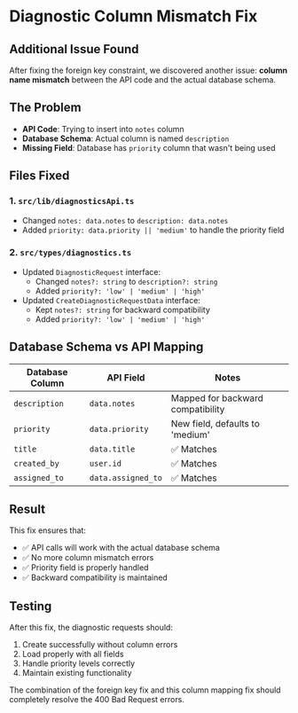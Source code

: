 # Diagnostic Column Mismatch Fix

## Additional Issue Found

After fixing the foreign key constraint, we discovered another issue: **column name mismatch** between the API code and the actual database schema.

## The Problem

- **API Code**: Trying to insert into `notes` column
- **Database Schema**: Actual column is named `description`
- **Missing Field**: Database has `priority` column that wasn't being used

## Files Fixed

### 1. `src/lib/diagnosticsApi.ts`
- Changed `notes: data.notes` to `description: data.notes`
- Added `priority: data.priority || 'medium'` to handle the priority field

### 2. `src/types/diagnostics.ts`
- Updated `DiagnosticRequest` interface:
  - Changed `notes?: string` to `description?: string`
  - Added `priority?: 'low' | 'medium' | 'high'`
- Updated `CreateDiagnosticRequestData` interface:
  - Kept `notes?: string` for backward compatibility
  - Added `priority?: 'low' | 'medium' | 'high'`

## Database Schema vs API Mapping

| Database Column | API Field | Notes |
|----------------|-----------|-------|
| `description` | `data.notes` | Mapped for backward compatibility |
| `priority` | `data.priority` | New field, defaults to 'medium' |
| `title` | `data.title` | ✅ Matches |
| `created_by` | `user.id` | ✅ Matches |
| `assigned_to` | `data.assigned_to` | ✅ Matches |

## Result

This fix ensures that:
- ✅ API calls will work with the actual database schema
- ✅ No more column mismatch errors
- ✅ Priority field is properly handled
- ✅ Backward compatibility is maintained

## Testing

After this fix, the diagnostic requests should:
1. Create successfully without column errors
2. Load properly with all fields
3. Handle priority levels correctly
4. Maintain existing functionality

The combination of the foreign key fix and this column mapping fix should completely resolve the 400 Bad Request errors.

